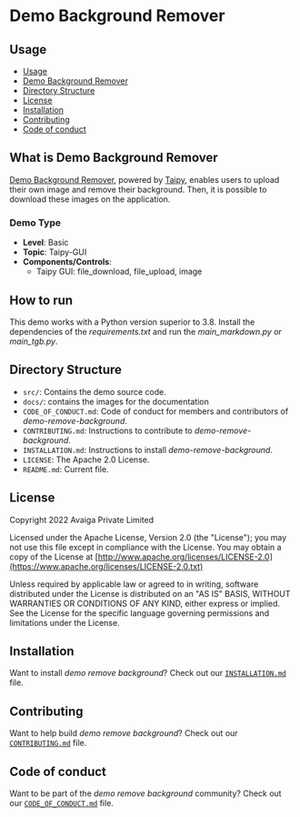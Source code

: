 # Demo Background Remover

## Usage
- [Usage](#usage)
- [Demo Background Remover](#what-is-demo-remove-background)
- [Directory Structure](#directory-structure)
- [License](#license)
- [Installation](#installation)
- [Contributing](#contributing)
- [Code of conduct](#code-of-conduct)


## What is Demo Background Remover

[Demo Background Remover](https://github.com/Avaiga/demo-remove-background), powered by [Taipy](https://taipy.io/), enables users to upload their own image and remove their background. Then, it is possible to download these images on the application.




### Demo Type
- **Level**: Basic
- **Topic**: Taipy-GUI
- **Components/Controls**: 
  - Taipy GUI: file_download, file_upload, image

## How to run

This demo works with a Python version superior to 3.8. Install the dependencies of the *requirements.txt* and run the *main_markdown.py* or *main_tgb.py*.


## Directory Structure


- `src/`: Contains the demo source code.
- `docs/`: contains the images for the documentation
- `CODE_OF_CONDUCT.md`: Code of conduct for members and contributors of _demo-remove-background_.
- `CONTRIBUTING.md`: Instructions to contribute to _demo-remove-background_.
- `INSTALLATION.md`: Instructions to install _demo-remove-background_.
- `LICENSE`: The Apache 2.0 License.
- `README.md`: Current file.

## License
Copyright 2022 Avaiga Private Limited

Licensed under the Apache License, Version 2.0 (the "License"); you may not use this file except in compliance with
the License. You may obtain a copy of the License at
[http://www.apache.org/licenses/LICENSE-2.0](https://www.apache.org/licenses/LICENSE-2.0.txt)

Unless required by applicable law or agreed to in writing, software distributed under the License is distributed on
an "AS IS" BASIS, WITHOUT WARRANTIES OR CONDITIONS OF ANY KIND, either express or implied. See the License for the
specific language governing permissions and limitations under the License.

## Installation

Want to install _demo remove background_? Check out our [`INSTALLATION.md`](INSTALLATION.md) file.

## Contributing

Want to help build _demo remove background_? Check out our [`CONTRIBUTING.md`](CONTRIBUTING.md) file.

## Code of conduct

Want to be part of the _demo remove background_ community? Check out our [`CODE_OF_CONDUCT.md`](CODE_OF_CONDUCT.md) file.
